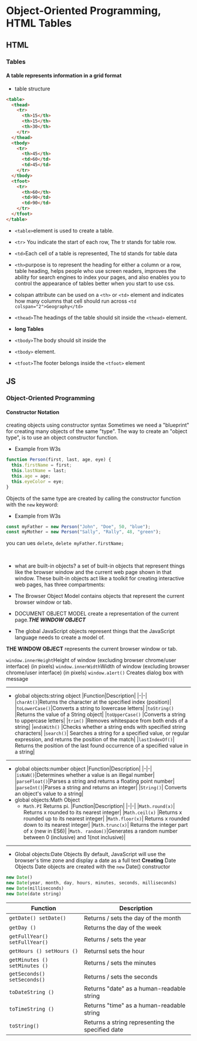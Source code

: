 # Object-Oriented Programming, HTML Tables

## HTML

### Tables

#### A table represents information in a grid format

- table structure

```html
<table>
  <thead>
    <tr>
      <th>15</th>
      <th>15</th>
      <th>30</th>
    </tr>
  </thead>
  <tbody>
    <tr>
      <th>45</th>
      <td>60</td>
      <td>45</td>
    </tr>
  </tbody>
  <tfoot>
    <tr>
      <th>60</th>
      <td>90</td>
      <td>90</td>
    </tr>
  </tfoot>
</table>
```

- `<table>`element is used to create a table.
- `<tr>` You indicate the start of each row, The tr stands for table row.
- `<td>`Each cell of a table is represented, The td stands for
  table data
- `<th>`purpose is to represent the heading for either a column or
  a row, table heading, helps people who use screen readers, improves the ability for search engines
  to index your pages, and also enables you to control the appearance of tables better when you start to use css.
- colspan attribute can be used on a `<th>` or `<td>` element and indicates how many columns that cell should run across
  `<td colspan="2">Geography</td>`

- `<thead>`The headings of the table should sit inside the `<thead>` element.
- **long Tables**
- `<tbody>`The body should sit inside the
- `<tbody>` element.
- `<tfoot>`The footer belongs inside the
  `<tfoot>` element

## JS

### Object-Oriented Programming

#### Constructor Notation

creating objects using constructor syntax
Sometimes we need a "blueprint" for creating many objects of the same "type".
The way to create an "object type", is to use an object constructor function.

- Example from W3s

```js
function Person(first, last, age, eye) {
  this.firstName = first;
  this.lastName = last;
  this.age = age;
  this.eyeColor = eye;
}
```

Objects of the same type are created by calling the constructor function with the `new` keyword:

- Example from W3s

```js
const myFather = new Person("John", "Doe", 50, "blue");
const myMother = new Person("Sally", "Rally", 48, "green");
```

you can ues `delete`, `delete myFather.firstName;`

<br>

- what are built-in objects? a set of built-in objects that represent things like the browser window and the current web page shown in that window. These built-in objects act like a toolkit for creating interactive web pages, has three compartments:

- The Browser Object Model contains objects that represent the current browser window or tab.
- DOCUMENT OBJECT MODEL create a representation of
  the current page.**_THE WINDOW OBJECT_**
- The global JavaScript objects represent things that the JavaScript language needs to create a model
  of.

**THE WINDOW OBJECT**
represents the current browser window or tab.

`window.innerHeight`Height of window (excluding browser chrome/user interface) (in pixels)
`window.innerWidth`Width of window (excluding browser chrome/user
interface) (in pixels)
`window.a1ert()` Creates dialog box with message

---

- global objects:string object
  |Function|Description|
  |-|-|
  |`charAt()`|Returns the character at the specified index (position)|
  |`toLowerCase()`|Converts a string to lowercase letters|
  |`toString()` |Returns the value of a String object|
  |`toUpperCase()` |Converts a string to uppercase letters|
  |`trim()` |Removes whitespace from both ends of a string|
  |`endsWith()` |Checks whether a string ends with specified string characters|
  |`search()`| Searches a string for a specified value, or regular expression, and returns the position of the match|
  |`lastIndexOf()`| Returns the position of the last found occurrence of a specified value in a string|

---

- global objects:number object
  |Function|Description|
  |-|-|
  |`isNaN()`|Determines whether a value is an illegal number|
  |`parseFloat()`|Parses a string and returns a floating point number|
  |`parseInt()`|Parses a string and returns an integer|
  |`String()`| Converts an object's value to a string|
- global objects:Math Object
  - `Math.PI` Returns pi.
    |Function|Description|
    |-|-|
    |`Math.round(x)`| Returns x rounded to its nearest integer|
    |`Math.ceil(x)` |Returns x rounded up to its nearest integer|
    |`Math.floor(x)`| Returns x rounded down to its nearest integer|
    |`Math.trunc(x)`| Returns the integer part of x (new in ES6)|
    |`Math. random()`|Generates a random number between 0 (inclusive) and 1(not inclusive)|

---

- Global objects:Date Objects
  By default, JavaScript will use the browser's time zone and display a date as a full text
  **Creating** Date Objects
  Date objects are created with the `new` Date() constructor

```js
new Date()
new Date(year, month, day, hours, minutes, seconds, milliseconds)
new Date(milliseconds)
new Date(date string)
```

| Function                      | Description                                      |
| ----------------------------- | ------------------------------------------------ |
| `getDate() setDate()`         | Returns / sets the day of the month              |
| `getDay ()`                   | Returns the day of the week                      |
| `getFullYear() setFullYear()` | Returns / sets the year                          |
| `getHours () setHours ()`     | ReturnsI sets the hour                           |
| `getMinutes () setMinutes ()` | Returns / sets the minutes                       |
| `getSeconds() setSeconds()`   | Returns / sets the seconds                       |
| `toDateString ()`             | Returns "date" as a human-readable string        |
| `toTimeString ()`             | Returns "time" as a human-readable string        |
| `toString()`                  | Returns a string representing the specified date |
